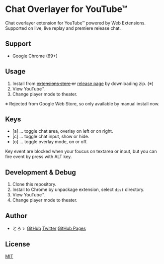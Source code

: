 # Chat Overlayer for YouTube™

Chat overlayer extension for YouTube™ powered by Web Extensions.
Supported on live, live replay and premiere release chat.

## Support

* Google Chrome (69+)

## Usage

1. Install from ~~[extensions store](https://chrome.google.com/webstore/detail/youtube-live-overlayer/hpdlnlpkaigpokddgcfeelaccdlalonh) or~~ [release page](https://github.com/toro-ponz/chat-overlayer-for-youtube/releases) by downloading zip. (※)
2. View YouTube™.
3. Change player mode to theater.

※ Rejected from Google Web Store, so only available by manual install now.

## Keys

* [a] ... toggle chat area, overlay on left or on right.
* [c] ... toggle chat input, show or hide.
* [o] ... toggle overlay mode, on or off.

Key event are blocked when your foucus on textarea or input, but you can fire event by press with ALT key.

## Development & Debug

1. Clone this repository.
2. Install to Chrome by unpackage extension, select `dist` directory.
3. View YouTube™.
4. Change player mode to theater.

## Author

* とろゝ [GitHub](https://github.com/toro-ponz) [Twitter](https://twitter.com/toro_ponz) [GitHub Pages](https://toro-ponz.github.io/)

## License

[MIT](LICENSE)
